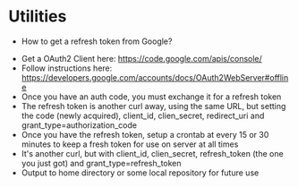 Utilities
=========

* How to get a refresh token from Google?

- Get a OAuth2 Client here: https://code.google.com/apis/console/
- Follow instructions here: https://developers.google.com/accounts/docs/OAuth2WebServer#offline
- Once you have an auth code, you must exchange it for a refresh token
- The refresh token is another curl away, using the same URL, but setting the code (newly acquired), client\_id, clien\_secret, redirect\_uri and grant\_type=authorization\_code
- Once you have the refresh token, setup a crontab at every 15 or 30 minutes to keep a fresh token for use on server at all times
- It's another curl, but with client\_id, clien\_secret, refresh\_token (the one you just got) and grant\_type=refresh\_token
- Output to home directory or some local repository for future use
